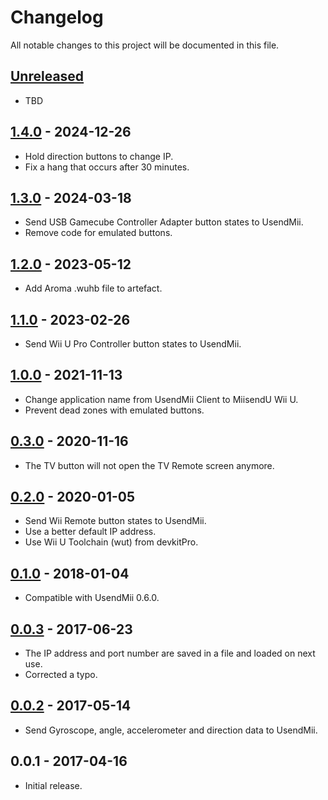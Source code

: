 # Changelog

All notable changes to this project will be documented in this file.

## [Unreleased]

- TBD

## [1.4.0] - 2024-12-26

- Hold direction buttons to change IP.
- Fix a hang that occurs after 30 minutes.

## [1.3.0] - 2024-03-18

- Send USB Gamecube Controller Adapter button states to UsendMii.
- Remove code for emulated buttons.

## [1.2.0] - 2023-05-12

- Add Aroma .wuhb file to artefact.

## [1.1.0] - 2023-02-26

- Send Wii U Pro Controller button states to UsendMii.

## [1.0.0] - 2021-11-13

- Change application name from UsendMii Client to MiisendU Wii U.
- Prevent dead zones with emulated buttons.

## [0.3.0] - 2020-11-16

- The TV button will not open the TV Remote screen anymore.

## [0.2.0] - 2020-01-05

- Send Wii Remote button states to UsendMii.
- Use a better default IP address.
- Use Wii U Toolchain (wut) from devkitPro.

## [0.1.0] - 2018-01-04

- Compatible with UsendMii 0.6.0.

## [0.0.3] - 2017-06-23

- The IP address and port number are saved in a file and loaded on next use.
- Corrected a typo.

## [0.0.2] - 2017-05-14

- Send Gyroscope, angle, accelerometer and direction data to UsendMii.

## 0.0.1 - 2017-04-16

- Initial release.

[unreleased]: https://github.com/Crayon2000/MiisendU-Wii-U/compare/v1.4.0...HEAD
[1.4.0]: https://github.com/Crayon2000/MiisendU-Wii-U/compare/v1.3.0...v1.4.0
[1.3.0]: https://github.com/Crayon2000/MiisendU-Wii-U/compare/v1.2.0...v1.3.0
[1.2.0]: https://github.com/Crayon2000/MiisendU-Wii-U/compare/v1.1.0...v1.2.0
[1.1.0]: https://github.com/Crayon2000/MiisendU-Wii-U/compare/v1.0.0...v1.1.0
[1.0.0]: https://github.com/Crayon2000/MiisendU-Wii-U/compare/v0.3.0...v1.0.0
[0.3.0]: https://github.com/Crayon2000/MiisendU-Wii-U/compare/v0.2.0...v0.3.0
[0.2.0]: https://github.com/Crayon2000/MiisendU-Wii-U/compare/v0.1.0...v0.2.0
[0.1.0]: https://github.com/Crayon2000/MiisendU-Wii-U/compare/v0.0.3...v0.1.0
[0.0.3]: https://github.com/Crayon2000/MiisendU-Wii-U/compare/v0.0.2...v0.0.3
[0.0.2]: https://github.com/Crayon2000/MiisendU-Wii-U/compare/v0.0.1...v0.0.2
